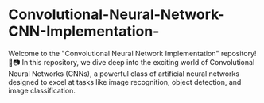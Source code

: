 # Convolutional-Neural-Network-CNN-Implementation-
Welcome to the "Convolutional Neural Network Implementation" repository! 🧠📷  In this repository, we dive deep into the exciting world of Convolutional Neural Networks (CNNs), a powerful class of artificial neural networks designed to excel at tasks like image recognition, object detection, and image classification.
